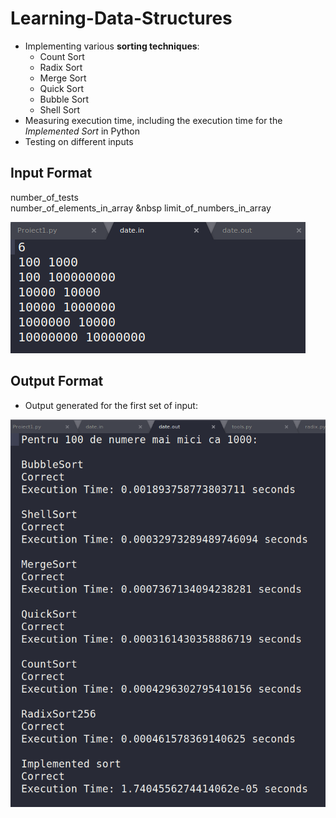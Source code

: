 
# Learning-Data-Structures
- Implementing various **sorting techniques**:
    * Count Sort
    * Radix Sort
    * Merge Sort
    * Quick Sort
    * Bubble Sort
    * Shell Sort
- Measuring execution time, including the execution time for the *Implemented Sort* in Python
- Testing on different inputs

## Input Format

number_of_tests <br />
number_of_elements_in_array &nbsp  limit_of_numbers_in_array

![](input.png)

## Output Format

- Output generated for the first set of input:

![](output.png)
